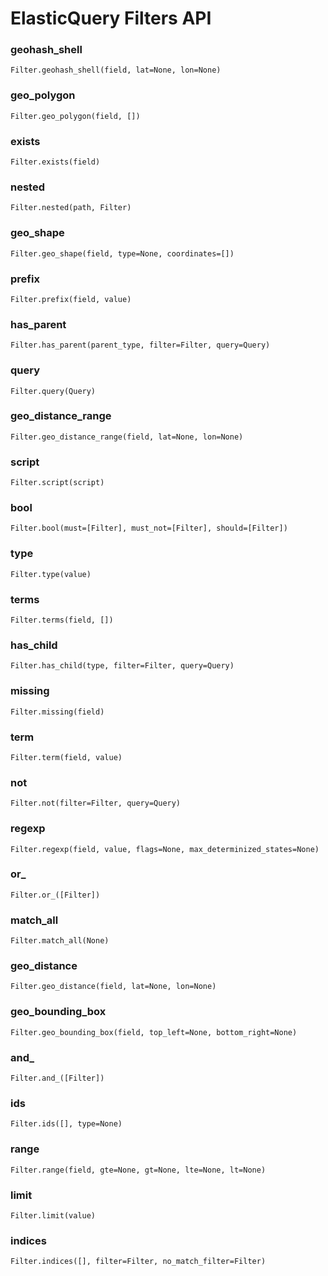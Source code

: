 # ElasticQuery Filters API

### geohash_shell

`Filter.geohash_shell(field, lat=None, lon=None)`

### geo_polygon

`Filter.geo_polygon(field, [])`

### exists

`Filter.exists(field)`

### nested

`Filter.nested(path, Filter)`

### geo_shape

`Filter.geo_shape(field, type=None, coordinates=[])`

### prefix

`Filter.prefix(field, value)`

### has_parent

`Filter.has_parent(parent_type, filter=Filter, query=Query)`

### query

`Filter.query(Query)`

### geo_distance_range

`Filter.geo_distance_range(field, lat=None, lon=None)`

### script

`Filter.script(script)`

### bool

`Filter.bool(must=[Filter], must_not=[Filter], should=[Filter])`

### type

`Filter.type(value)`

### terms

`Filter.terms(field, [])`

### has_child

`Filter.has_child(type, filter=Filter, query=Query)`

### missing

`Filter.missing(field)`

### term

`Filter.term(field, value)`

### not

`Filter.not(filter=Filter, query=Query)`

### regexp

`Filter.regexp(field, value, flags=None, max_determinized_states=None)`

### or_

`Filter.or_([Filter])`

### match_all

`Filter.match_all(None)`

### geo_distance

`Filter.geo_distance(field, lat=None, lon=None)`

### geo_bounding_box

`Filter.geo_bounding_box(field, top_left=None, bottom_right=None)`

### and_

`Filter.and_([Filter])`

### ids

`Filter.ids([], type=None)`

### range

`Filter.range(field, gte=None, gt=None, lte=None, lt=None)`

### limit

`Filter.limit(value)`

### indices

`Filter.indices([], filter=Filter, no_match_filter=Filter)`
